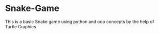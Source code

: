 # Snake-Game

This is a basic Snake game using python and oop concepts by the help of Turtle Graphics
